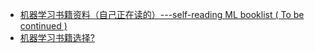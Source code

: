 * [机器学习书籍资料（自己正在读的）---self-reading ML booklist ( To be continued )](http://blog.csdn.net/yuanmengxinglong/article/details/57403248)
* [机器学习书籍选择?](https://www.zhihu.com/question/31091250/answer/148348537)